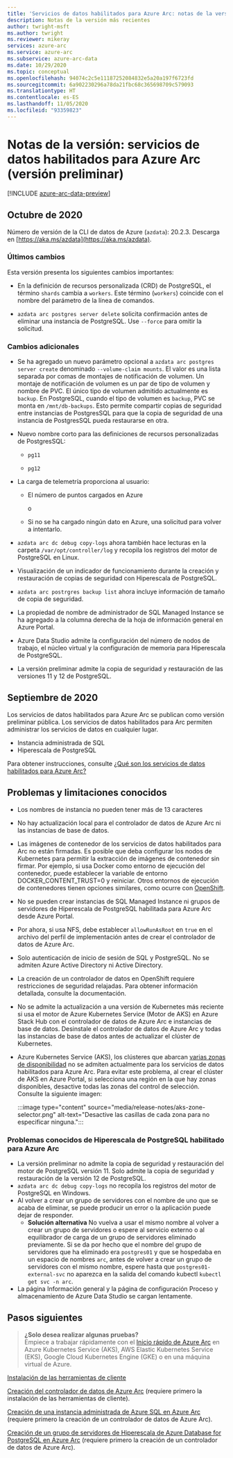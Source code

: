 ```yaml
---
title: 'Servicios de datos habilitados para Azure Arc: notas de la versión'
description: Notas de la versión más recientes
author: twright-msft
ms.author: twright
ms.reviewer: mikeray
services: azure-arc
ms.service: azure-arc
ms.subservice: azure-arc-data
ms.date: 10/29/2020
ms.topic: conceptual
ms.openlocfilehash: 94074c2c5e11187252084832e5a20a197f6723fd
ms.sourcegitcommit: 6a902230296a78da21fbc68c365698709c579093
ms.translationtype: HT
ms.contentlocale: es-ES
ms.lasthandoff: 11/05/2020
ms.locfileid: "93359823"
---
```

# <a name="release-notes---azure-arc-enabled-data-services-preview"></a>Notas de la versión: servicios de datos habilitados para Azure Arc (versión preliminar)

[!INCLUDE [azure-arc-data-preview](../../../includes/azure-arc-data-preview.md)]

## <a name="october-2020"></a>Octubre de 2020 

Número de versión de la CLI de datos de Azure (`azdata`): 20.2.3. Descarga en [https://aka.ms/azdata](https://aka.ms/azdata).

### <a name="breaking-changes"></a>Últimos cambios

Esta versión presenta los siguientes cambios importantes: 

* En la definición de recursos personalizada (CRD) de PostgreSQL, el término `shards` cambia a `workers`. Este término (`workers`) coincide con el nombre del parámetro de la línea de comandos.

* `azdata arc postgres server delete` solicita confirmación antes de eliminar una instancia de PostgreSQL.  Use `--force` para omitir la solicitud.

### <a name="additional-changes"></a>Cambios adicionales

* Se ha agregado un nuevo parámetro opcional a `azdata arc postgres server create` denominado `--volume-claim mounts`. El valor es una lista separada por comas de montajes de notificación de volumen. Un montaje de notificación de volumen es un par de tipo de volumen y nombre de PVC. El único tipo de volumen admitido actualmente es `backup`.  En PostgreSQL, cuando el tipo de volumen es `backup`, PVC se monta en `/mnt/db-backups`.  Esto permite compartir copias de seguridad entre instancias de PostgresSQL para que la copia de seguridad de una instancia de PostgresSQL pueda restaurarse en otra.

* Nuevo nombre corto para las definiciones de recursos personalizadas de PostgresSQL: 

  * `pg11` 

  * `pg12`

* La carga de telemetría proporciona al usuario:

   * El número de puntos cargados en Azure

     o 

   * Si no se ha cargado ningún dato en Azure, una solicitud para volver a intentarlo.

* `azdata arc dc debug copy-logs` ahora también hace lecturas en la carpeta `/var/opt/controller/log` y recopila los registros del motor de PostgreSQL en Linux.

*   Visualización de un indicador de funcionamiento durante la creación y restauración de copias de seguridad con Hiperescala de PostgreSQL.

* `azdata arc postrgres backup list` ahora incluye información de tamaño de copia de seguridad.

* La propiedad de nombre de administrador de SQL Managed Instance se ha agregado a la columna derecha de la hoja de información general en Azure Portal.

* Azure Data Studio admite la configuración del número de nodos de trabajo, el núcleo virtual y la configuración de memoria para Hiperescala de PostgreSQL. 

* La versión preliminar admite la copia de seguridad y restauración de las versiones 11 y 12 de PostgreSQL.

## <a name="september-2020"></a>Septiembre de 2020

Los servicios de datos habilitados para Azure Arc se publican como versión preliminar pública. Los servicios de datos habilitados para Arc permiten administrar los servicios de datos en cualquier lugar.

- Instancia administrada de SQL
- Hiperescala de PostgreSQL

Para obtener instrucciones, consulte [¿Qué son los servicios de datos habilitados para Azure Arc?](overview.md)

## <a name="known-limitations-and-issues"></a>Problemas y limitaciones conocidos

- Los nombres de instancia no pueden tener más de 13 caracteres
- No hay actualización local para el controlador de datos de Azure Arc ni las instancias de base de datos.
- Las imágenes de contenedor de los servicios de datos habilitados para Arc no están firmadas.  Es posible que deba configurar los nodos de Kubernetes para permitir la extracción de imágenes de contenedor sin firmar.  Por ejemplo, si usa Docker como entorno de ejecución del contenedor, puede establecer la variable de entorno DOCKER_CONTENT_TRUST=0 y reiniciar.  Otros entornos de ejecución de contenedores tienen opciones similares, como ocurre con [OpenShift](https://docs.openshift.com/container-platform/4.5/openshift_images/image-configuration.html#images-configuration-file_image-configuration).
- No se pueden crear instancias de SQL Managed Instance ni grupos de servidores de Hiperescala de PostgreSQL habilitada para Azure Arc desde Azure Portal.
- Por ahora, si usa NFS, debe establecer `allowRunAsRoot` en `true` en el archivo del perfil de implementación antes de crear el controlador de datos de Azure Arc.
- Solo autenticación de inicio de sesión de SQL y PostgreSQL.  No se admiten Azure Active Directory ni Active Directory.
- La creación de un controlador de datos en OpenShift requiere restricciones de seguridad relajadas.  Para obtener información detallada, consulte la documentación.
- No se admite la actualización a una versión de Kubernetes más reciente si usa el motor de Azure Kubernetes Service (Motor de AKS) en Azure Stack Hub con el controlador de datos de Azure Arc e instancias de base de datos. Desinstale el controlador de datos de Azure Arc y todas las instancias de base de datos antes de actualizar el clúster de Kubernetes.
- Azure Kubernetes Service (AKS), los clústeres que abarcan [varias zonas de disponibilidad](../../aks/availability-zones.md) no se admiten actualmente para los servicios de datos habilitados para Azure Arc. Para evitar este problema, al crear el clúster de AKS en Azure Portal, si selecciona una región en la que hay zonas disponibles, desactive todas las zonas del control de selección. Consulte la siguiente imagen:

   :::image type="content" source="media/release-notes/aks-zone-selector.png" alt-text="Desactive las casillas de cada zona para no especificar ninguna.":::


### <a name="known-issues-for-azure-arc-enabled-postgresql-hyperscale"></a>Problemas conocidos de Hiperescala de PostgreSQL habilitado para Azure Arc   

- La versión preliminar no admite la copia de seguridad y restauración del motor de PostgreSQL versión 11. Solo admite la copia de seguridad y restauración de la versión 12 de PostgreSQL.
- `azdata arc dc debug copy-logs` no recopila los registros del motor de PostgreSQL en Windows.
- Al volver a crear un grupo de servidores con el nombre de uno que se acaba de eliminar, se puede producir un error o la aplicación puede dejar de responder. 
   - **Solución alternativa** No vuelva a usar el mismo nombre al volver a crear un grupo de servidores o espere al servicio externo o al equilibrador de carga de un grupo de servidores eliminado previamente. Si se da por hecho que el nombre del grupo de servidores que ha eliminado era `postgres01` y que se hospedaba en un espacio de nombres `arc`, antes de volver a crear un grupo de servidores con el mismo nombre, espere hasta que `postgres01-external-svc` no aparezca en la salida del comando kubectl `kubectl get svc -n arc`.
 - La página Información general y la página de configuración Proceso y almacenamiento de Azure Data Studio se cargan lentamente. 



## <a name="next-steps"></a>Pasos siguientes
  
> **¿Solo desea realizar algunas pruebas?**  
> Empiece a trabajar rápidamente con el [Inicio rápido de Azure Arc](https://github.com/microsoft/azure_arc#azure-arc-enabled-data-services) en Azure Kubernetes Service (AKS), AWS Elastic Kubernetes Service (EKS), Google Cloud Kubernetes Engine (GKE) o en una máquina virtual de Azure.

[Instalación de las herramientas de cliente](install-client-tools.md)

[Creación del controlador de datos de Azure Arc](create-data-controller.md) (requiere primero la instalación de las herramientas de cliente).

[Creación de una instancia administrada de Azure SQL en Azure Arc](create-sql-managed-instance.md) (requiere primero la creación de un controlador de datos de Azure Arc).

[Creación de un grupo de servidores de Hiperescala de Azure Database for PostgreSQL en Azure Arc](create-postgresql-hyperscale-server-group.md) (requiere primero la creación de un controlador de datos de Azure Arc).
